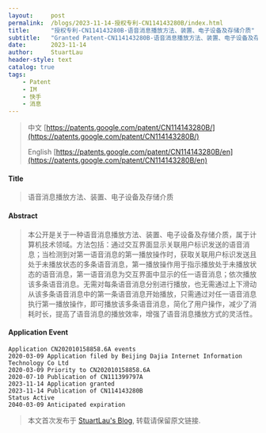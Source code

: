 ```yaml
---
layout:     post
permalink:  /blogs/2023-11-14-授权专利-CN114143280B/index.html
title:      "授权专利-CN114143280B-语音消息播放方法、装置、电子设备及存储介质"
subtitle:   "Granted Patent-CN114143280B-语音消息播放方法、装置、电子设备及存储介质"
date:       2023-11-14
author:     StuartLau
header-style: text
catalog: true
tags:
    - Patent
    - IM
    - 快手
    - 消息
---
```

> 中文 [https://patents.google.com/patent/CN114143280B/](https://patents.google.com/patent/CN114143280B/)
>
> English [https://patents.google.com/patent/CN114143280B/en](https://patents.google.com/patent/CN114143280B/en)

#### Title
> 语音消息播放方法、装置、电子设备及存储介质









#### Abstract
> 本公开是关于一种语音消息播放方法、装置、电子设备及存储介质，属于计算机技术领域。方法包括：通过交互界面显示关联用户标识发送的语音消息；当检测到对第一语音消息的第一播放操作时，获取关联用户标识发送且处于未播放状态的多条语音消息，第一播放操作用于指示播放处于未播放状态的语音消息，第一语音消息为交互界面中显示的任一语音消息；依次播放该多条语音消息。无需对每条语音消息分别进行播放，也无需通过上下滑动从该多条语音消息中的第一条语音消息开始播放，只需通过对任一语音消息执行第一播放操作，即可播放该多条语音消息，简化了用户操作，减少了消耗时长，提高了语音消息的播放效率，增强了语音消息播放方式的灵活性。







#### Application Event
```
Application CN202010158858.6A events 
2020-03-09 Application filed by Beijing Dajia Internet Information Technology Co Ltd
2020-03-09 Priority to CN202010158858.6A
2020-07-10 Publication of CN111399797A
2023-11-14 Application granted
2023-11-14 Publication of CN114143280B
Status Active
2040-03-09 Anticipated expiration
```
> 本文首次发布于 [StuartLau's Blog](https://stuartlau.github.io), 
转载请保留原文链接.

